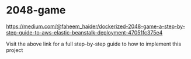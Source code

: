 # 2048-game
https://medium.com/@faheem_haider/dockerized-2048-game-a-step-by-step-guide-to-aws-elastic-beanstalk-deployment-47051fc375e4

Visit the above link for a full step-by-step guide to how to implement this project
